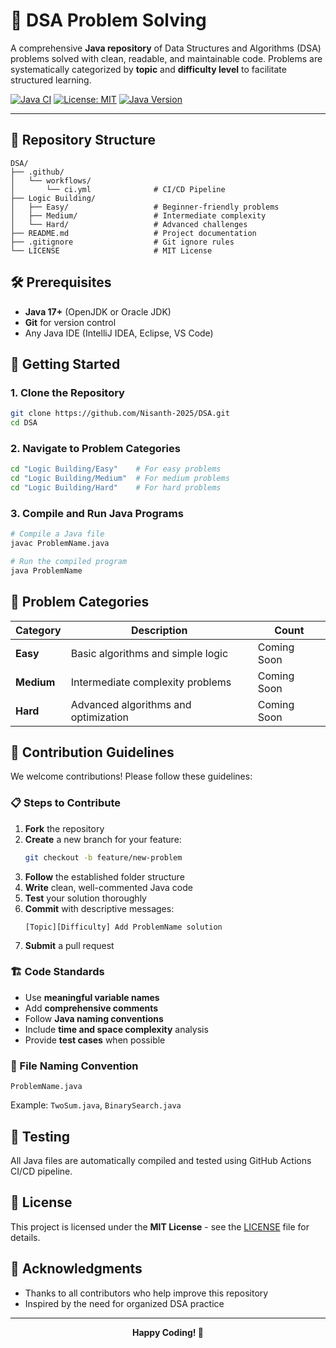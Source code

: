 # 🚀 DSA Problem Solving

A comprehensive **Java repository** of Data Structures and Algorithms (DSA) problems solved with clean, readable, and maintainable code. Problems are systematically categorized by **topic** and **difficulty level** to facilitate structured learning.

[![Java CI](https://github.com/Nisanth-2025/DSA/actions/workflows/ci.yml/badge.svg)](https://github.com/Nisanth-2025/DSA/actions/workflows/ci.yml)
[![License: MIT](https://img.shields.io/badge/License-MIT-yellow.svg)](https://opensource.org/licenses/MIT)
[![Java Version](https://img.shields.io/badge/Java-17+-orange.svg)](https://www.oracle.com/java/)

---

## 📁 Repository Structure

```
DSA/
├── .github/
│   └── workflows/
│       └── ci.yml              # CI/CD Pipeline
├── Logic Building/
│   ├── Easy/                   # Beginner-friendly problems
│   ├── Medium/                 # Intermediate complexity
│   └── Hard/                   # Advanced challenges
├── README.md                   # Project documentation
├── .gitignore                  # Git ignore rules
└── LICENSE                     # MIT License
```

## 🛠️ Prerequisites

- **Java 17+** (OpenJDK or Oracle JDK)
- **Git** for version control
- Any Java IDE (IntelliJ IDEA, Eclipse, VS Code)

## 🚀 Getting Started

### 1. Clone the Repository

```bash
git clone https://github.com/Nisanth-2025/DSA.git
cd DSA
```

### 2. Navigate to Problem Categories

```bash
cd "Logic Building/Easy"    # For easy problems
cd "Logic Building/Medium"  # For medium problems  
cd "Logic Building/Hard"    # For hard problems
```

### 3. Compile and Run Java Programs

```bash
# Compile a Java file
javac ProblemName.java

# Run the compiled program
java ProblemName
```

## 📝 Problem Categories

| Category | Description | Count |
|----------|-------------|--------|
| **Easy** | Basic algorithms and simple logic | Coming Soon |
| **Medium** | Intermediate complexity problems | Coming Soon |
| **Hard** | Advanced algorithms and optimization | Coming Soon |

## 🤝 Contribution Guidelines

We welcome contributions! Please follow these guidelines:

### 📋 Steps to Contribute

1. **Fork** the repository
2. **Create** a new branch for your feature:
   ```bash
   git checkout -b feature/new-problem
   ```
3. **Follow** the established folder structure
4. **Write** clean, well-commented Java code
5. **Test** your solution thoroughly
6. **Commit** with descriptive messages:
   ```
   [Topic][Difficulty] Add ProblemName solution
   ```
7. **Submit** a pull request

### 🏗️ Code Standards

- Use **meaningful variable names**
- Add **comprehensive comments**
- Follow **Java naming conventions**
- Include **time and space complexity** analysis
- Provide **test cases** when possible

### 📁 File Naming Convention

```
ProblemName.java
```
Example: `TwoSum.java`, `BinarySearch.java`

## 🧪 Testing

All Java files are automatically compiled and tested using GitHub Actions CI/CD pipeline.

## 📄 License

This project is licensed under the **MIT License** - see the [LICENSE](LICENSE) file for details.

## 🌟 Acknowledgments

- Thanks to all contributors who help improve this repository
- Inspired by the need for organized DSA practice

---

<div align="center">
  <strong>Happy Coding! 🎯</strong>
</div>